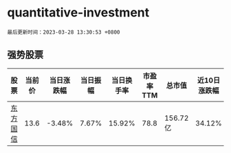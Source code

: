 # quantitative-investment

`最后更新时间：2023-03-28 13:30:53 +0800`

## 强势股票

|股票|当前价|当日涨跌幅|当日振幅|当日换手率|市盈率TTM|总市值|近10日涨跌幅|
|----|----|----|----|----|----|----|----|
|[东方国信](https://xueqiu.com/S/SZ300166)|13.6|-3.48%|7.67%|15.92%|78.8|156.72亿|34.12%|
